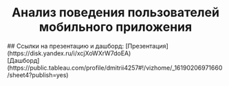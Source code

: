 <h1><center> Анализ поведения пользователей мобильного приложения </center></h1> 
## Ссылки на презентацию и дашборд: 
[Презентация](https://disk.yandex.ru/i/xcjXoWXrW7doEA)<br>
[Дашборд](https://public.tableau.com/profile/dmitrii4257#!/vizhome/_16190206971660/sheet4?publish=yes)
